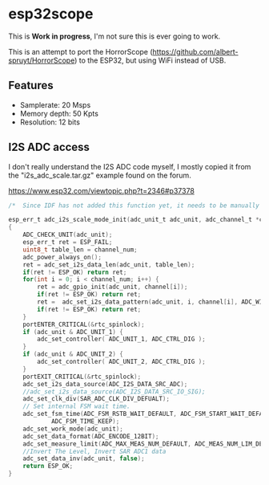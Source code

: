 # esp32scope

This is **Work in progress**, I'm not sure this is ever going to work.

This is an attempt to port the HorrorScope (https://github.com/albert-spruyt/HorrorScope) to the ESP32, but using WiFi instead of USB.

## Features

- Samplerate: 20 Msps
- Memory depth: 50 Kpts
- Resolution: 12 bits

## I2S ADC access
I don't really understand the I2S ADC code myself, I mostly copied it from the "i2s_adc_scale.tar.gz" example found on the forum.

https://www.esp32.com/viewtopic.php?t=2346#p37378

```C
/*  Since IDF has not added this function yet, it needs to be manually added by the user (driver/rtc_module.c) */

esp_err_t adc_i2s_scale_mode_init(adc_unit_t adc_unit, adc_channel_t *channel, uint8_t channel_num)
{
    ADC_CHECK_UNIT(adc_unit);
    esp_err_t ret = ESP_FAIL;
    uint8_t table_len = channel_num;
    adc_power_always_on();
    ret = adc_set_i2s_data_len(adc_unit, table_len);
    if(ret != ESP_OK) return ret;
    for(int i = 0; i < channel_num; i++) {
        ret = adc_gpio_init(adc_unit, channel[i]);
        if(ret != ESP_OK) return ret;
        ret =  adc_set_i2s_data_pattern(adc_unit, i, channel[i], ADC_WIDTH_BIT_12, ADC_ATTEN_DB_11);
        if(ret != ESP_OK) return ret;
    }
    portENTER_CRITICAL(&rtc_spinlock);
    if (adc_unit & ADC_UNIT_1) {
        adc_set_controller( ADC_UNIT_1, ADC_CTRL_DIG );
    }
    if (adc_unit & ADC_UNIT_2) {
        adc_set_controller( ADC_UNIT_2, ADC_CTRL_DIG );
    }
    portEXIT_CRITICAL(&rtc_spinlock);
    adc_set_i2s_data_source(ADC_I2S_DATA_SRC_ADC);
    //adc_set_i2s_data_source(ADC_I2S_DATA_SRC_IO_SIG);
    adc_set_clk_div(SAR_ADC_CLK_DIV_DEFUALT);
    // Set internal FSM wait time.
    adc_set_fsm_time(ADC_FSM_RSTB_WAIT_DEFAULT, ADC_FSM_START_WAIT_DEFAULT, ADC_FSM_STANDBY_WAIT_DEFAULT,
            ADC_FSM_TIME_KEEP);
    adc_set_work_mode(adc_unit);
    adc_set_data_format(ADC_ENCODE_12BIT);
    adc_set_measure_limit(ADC_MAX_MEAS_NUM_DEFAULT, ADC_MEAS_NUM_LIM_DEFAULT);
    //Invert The Level, Invert SAR ADC1 data
    adc_set_data_inv(adc_unit, false);
    return ESP_OK;
}
```
